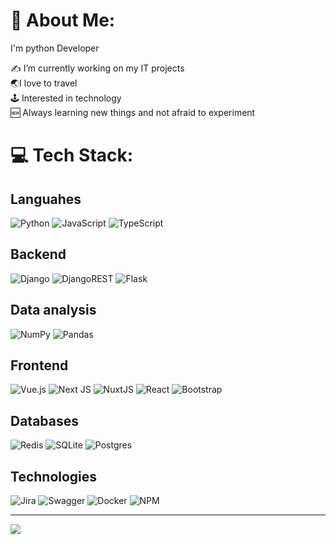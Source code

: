 # 💫 About Me:

I'm python Developer

✍ I’m currently working on my IT projects<br> 🌏I love to travel<br>🕹 Interested in technology<br>🆕 Always learning new things and not afraid to experiment


# 💻 Tech Stack:
## Languahes
![Python](https://img.shields.io/badge/python-3670A0?style=for-the-badge&logo=python&logoColor=ffdd54) ![JavaScript](https://img.shields.io/badge/javascript-%23323330.svg?style=for-the-badge&logo=javascript&logoColor=%23F7DF1E) ![TypeScript](https://img.shields.io/badge/typescript-%23007ACC.svg?style=for-the-badge&logo=typescript&logoColor=white) 

## Backend

![Django](https://img.shields.io/badge/django-%23092E20.svg?style=for-the-badge&logo=django&logoColor=white) ![DjangoREST](https://img.shields.io/badge/DJANGO-REST-ff1709?style=for-the-badge&logo=django&logoColor=white&color=ff1709&labelColor=gray) ![Flask](https://img.shields.io/badge/flask-%23000.svg?style=for-the-badge&logo=flask&logoColor=white) 

## Data analysis
 
![NumPy](https://img.shields.io/badge/numpy-%23013243.svg?style=for-the-badge&logo=numpy&logoColor=white) ![Pandas](https://img.shields.io/badge/pandas-%23150458.svg?style=for-the-badge&logo=pandas&logoColor=white) 

## Frontend 

![Vue.js](https://img.shields.io/badge/vuejs-%2335495e.svg?style=for-the-badge&logo=vuedotjs&logoColor=%234FC08D) ![Next JS](https://img.shields.io/badge/Next-black?style=for-the-badge&logo=next.js&logoColor=white) ![NuxtJS](https://img.shields.io/badge/Nuxt-black?style=for-the-badge&logo=nuxt.js&logoColor=white) ![React](https://img.shields.io/badge/react-%2320232a.svg?style=for-the-badge&logo=react&logoColor=%2361DAFB) ![Bootstrap](https://img.shields.io/badge/bootstrap-%23563D7C.svg?style=for-the-badge&logo=bootstrap&logoColor=white) 

## Databases
![Redis](https://img.shields.io/badge/redis-%23DD0031.svg?style=for-the-badge&logo=redis&logoColor=white) ![SQLite](https://img.shields.io/badge/sqlite-%2307405e.svg?style=for-the-badge&logo=sqlite&logoColor=white) ![Postgres](https://img.shields.io/badge/postgres-%23316192.svg?style=for-the-badge&logo=postgresql&logoColor=white) 

## Technologies

![Jira](https://img.shields.io/badge/jira-%230A0FFF.svg?style=for-the-badge&logo=jira&logoColor=white)
![Swagger](https://img.shields.io/badge/-Swagger-%23Clojure?style=for-the-badge&logo=swagger&logoColor=white)
![Docker](https://img.shields.io/badge/docker-%230db7ed.svg?style=for-the-badge&logo=docker&logoColor=white)
![NPM](https://img.shields.io/badge/NPM-%23000000.svg?style=for-the-badge&logo=npm&logoColor=white)

 
---
[![](https://visitcount.itsvg.in/api?id=rpopov94&icon=0&color=0)](https://visitcount.itsvg.in)

<!-- Proudly created with GPRM ( https://gprm.itsvg.in ) -->
